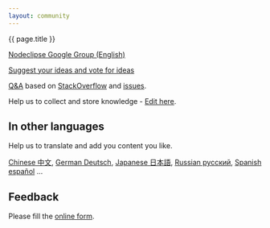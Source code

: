 ```yaml
---
layout: community
---
```


{{ page.title }}



[Nodeclipse Google Group (English)](https://groups.google.com/forum/?hl=en&fromgroups#!forum/nodeclipse)

[Suggest your ideas and vote for ideas](http://nodeclipse.uservoice.com/)

[Q&A](q-and-a) based on [StackOverflow](http://stackoverflow.com/tags/nodeclipse) and [issues](https://github.com/Nodeclipse/nodeclipse-1/issues).

Help us to collect and store knowledge - [Edit here](https://github.com/Nodeclipse/www.nodeclipse.org/tree/gh-pages/community).

## In other languages

Help us to translate and add you content you like.

[Chinese 中文](chinese), [German Deutsch](german), [Japanese 日本語](japanese), [Russian русский](russian), [Spanish español](spanish) ...

## Feedback

<div id="wufoo-z7x4m1">
Please fill the <a href="http://nodeclipse.wufoo.com/forms/z7x4m1">online form</a>.
</div>
<script type="text/javascript">var z7x4m1;(function(d, t) {
var s = d.createElement(t), options = {
'userName':'nodeclipse', 
'formHash':'z7x4m1', 
'autoResize':true,
'height':'1304',
'async':true,
'header':'show'};
s.src = ('https:' == d.location.protocol ? 'https://' : 'http://') + 'wufoo.com/scripts/embed/form.js';
s.onload = s.onreadystatechange = function() {
var rs = this.readyState; if (rs) if (rs != 'complete') if (rs != 'loaded') return;
try { z7x4m1 = new WufooForm();z7x4m1.initialize(options);z7x4m1.display(); } catch (e) {}};
var scr = d.getElementsByTagName(t)[0], par = scr.parentNode; par.insertBefore(s, scr);
})(document, 'script');</script>

